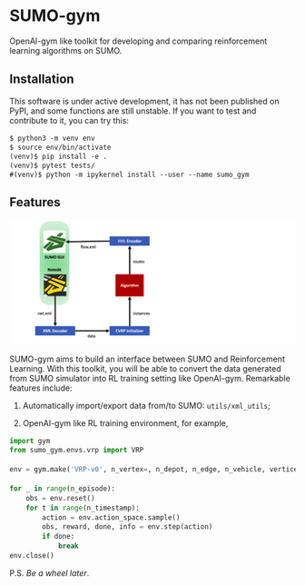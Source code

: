 # SUMO-gym

OpenAI-gym like toolkit for developing and comparing reinforcement learning algorithms on SUMO.


## Installation

This software is under active development, it has not been published on PyPI, and some functions are still unstable. If you want to test and contribute to it, you can try this:

```shell
$ python3 -m venv env
$ source env/bin/activate
(venv)$ pip install -e .
(venv)$ pytest tests/
#(venv)$ python -m ipykernel install --user --name sumo_gym
```

## Features

![](./assets/workflow.png)

SUMO-gym aims to build an interface between SUMO and Reinforcement Learning. With this toolkit, you will be able to convert the data generated from SUMO simulator into RL training setting like OpenAI-gym. Remarkable features include:

1. Automatically import/export data from/to SUMO: `utils/xml_utils`;
   
2. OpenAI-gym like RL training environment, for example,

```python
import gym
from sumo_gym.envs.vrp import VRP

env = gym.make('VRP-v0', n_vertex=, n_depot, n_edge, n_vehicle, vertices, demand=, edges=, departures, ...)

for _ in range(n_episode):
    obs = env.reset()
    for t in range(n_timestamp):
        action = env.action_space.sample()
        obs, reward, done, info = env.step(action)
        if done:
            break
env.close()
```

P.S. *Be a wheel later*.